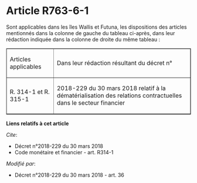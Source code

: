 # Article R763-6-1

Sont applicables dans les îles Wallis et Futuna, les dispositions des articles mentionnés dans la colonne de gauche du
tableau ci-après, dans leur rédaction indiquée dans la colonne de droite du même tableau : 

<table border="1">
  <tbody>
    <tr>
      <td align="justify">

Articles applicables </td>
      <td align="justify">

Dans leur rédaction résultant du décret n° </td>
    </tr>
    <tr>
      <td align="left">

R. 314-1 et R. 315-1 </td>
      <td align="left">

2018-229 du 30 mars 2018 relatif à la dématérialisation des relations contractuelles dans le secteur financier

</td>
    </tr>
  </tbody>
</table>

**Liens relatifs à cet article**

_Cite_:

  - Décret n°2018-229 du 30 mars 2018
  - Code monétaire et financier - art. R314-1

_Modifié par_:

  - Décret n°2018-229 du 30 mars 2018 - art. 36
